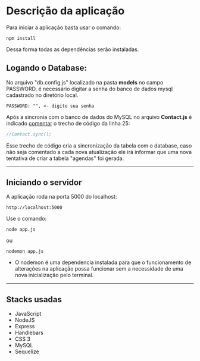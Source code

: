 # Descrição da aplicação

Para iniciar a aplicação basta usar o comando:
```
npm install
```

Dessa forma todas as dependências serão instaladas.

## Logando o Database:

No arquivo "db.config.js" localizado na pasta <strong>models</strong> no campo PASSWORD, é necessário digitar a senha do banco de dados mysql cadastrado no diretório local.

```javacript
PASSWORD: "", <- digite sua senha
```

Após a sincronia com o banco de dados do MySQL no arquivo <strong>Contact.js</strong> é indicado <u>comentar</u> o trecho de código da linha 25:

```javascript
//Contact.sync();
```

Esse trecho de código cria a sincronização da tabela com o database, caso não seja comentado a cada nova atualização ele irá informar que uma nova tentativa de criar a tabela "agendas" foi gerada.

---
## Iniciando o servidor

A aplicação roda na porta 5000 do localhost:

```
http://localhost:5000
```

Use o comando:

```
node app.js
```
ou
```
nodemon app.js
```

- O nodemon é uma dependencia instalada para que o funcionamento de alterações na aplicação possa funcionar sem a necessidade de uma nova inicialização pelo terminal.
---

## Stacks usadas
- JavaScript
- NodeJS
- Express
- Handlebars
- CSS 3
- MySQL
- Sequelize